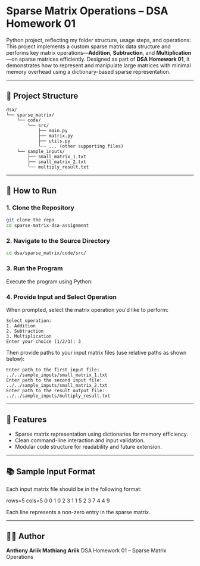 # Sparse Matrix Operations – DSA Homework 01
Python project, reflecting my folder structure, usage steps, and operations:
This project implements a custom sparse matrix data structure and performs key matrix operations—**Addition**, **Subtraction**, and **Multiplication**—on sparse matrices efficiently. Designed as part of **DSA Homework 01**, it demonstrates how to represent and manipulate large matrices with minimal memory overhead using a dictionary-based sparse representation.

---

## 📁 Project Structure

```
dsa/
└── sparse_matrix/
    └── code/
        └── src/
            ├── main.py
            ├── matrix.py
            ├── utils.py
            └── ... (other supporting files)
    └── sample_inputs/
        ├── small_matrix_1.txt
        ├── small_matrix_2.txt
        └── multiply_result.txt
```

---

## 🚀 How to Run

### 1. Clone the Repository

```bash
git clone the repo
cd sparse-matrix-dsa-assignment
```

### 2. Navigate to the Source Directory

```bash
cd dsa/sparse_matrix/code/src/
```

### 3. Run the Program

Execute the program using Python:


### 4. Provide Input and Select Operation

When prompted, select the matrix operation you'd like to perform:

```
Select operation:
1. Addition
2. Subtraction
3. Multiplication
Enter your choice (1/2/3): 3
```

Then provide paths to your input matrix files (use relative paths as shown below):

```
Enter path to the first input file: ../../sample_inputs/small_matrix_1.txt
Enter path to the second input file: ../../sample_inputs/small_matrix_2.txt
Enter path to the result output file: ../../sample_inputs/multiply_result.txt
```

---

## 📌 Features

* Sparse matrix representation using dictionaries for memory efficiency.
* Clean command-line interaction and input validation.
* Modular code structure for readability and future extension.

---

## 📚 Sample Input Format

Each input matrix file should be in the following format:

  rows=5
  cols=5
  0 0 1
  0 2 3
  1 1 5
  2 3 7
  4 4 9

Each line represents a non-zero entry in the sparse matrix.

---

## 🧑‍💻 Author

**Anthony Ariik Mathiang Ariik**
DSA Homework 01 – Sparse Matrix Operations
